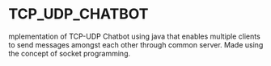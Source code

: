 # TCP_UDP_CHATBOT
mplementation of TCP-UDP Chatbot using java that enables multiple clients to send messages amongst each other through common server. Made using the concept of socket programming.
